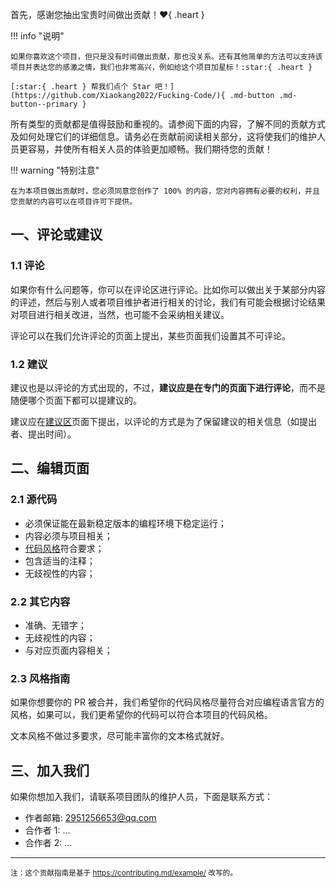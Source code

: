 首先，感谢您抽出宝贵时间做出贡献！:heart:{ .heart }

!!! info "说明"

    如果你喜欢这个项目，但只是没有时间做出贡献，那也没关系。还有其他简单的方法可以支持该项目并表达您的感激之情，我们也非常高兴，例如给这个项目加星标！:star:{ .heart }

    [:star:{ .heart } 帮我们点个 Star 吧！](https://github.com/Xiaokang2022/Fucking-Code/){ .md-button .md-button--primary }

所有类型的贡献都是值得鼓励和重视的。请参阅下面的内容，了解不同的贡献方式及如何处理它们的详细信息。请务必在贡献前阅读相关部分，这将使我们的维护人员更容易，并使所有相关人员的体验更加顺畅。我们期待您的贡献！

!!! warning "特别注意"

    在为本项目做出贡献时，您必须同意您创作了 100% 的内容，您对内容拥有必要的权利，并且您贡献的内容可以在项目许可下提供。

## 一、评论或建议

### 1.1 评论

如果你有什么问题等，你可以在评论区进行评论。比如你可以做出关于某部分内容的评述，然后与别人或者项目维护者进行相关的讨论，我们有可能会根据讨论结果对项目进行相关改进，当然，也可能不会采纳相关建议。

评论可以在我们允许评论的页面上提出，某些页面我们设置其不可评论。

### 1.2 建议

建议也是以评论的方式出现的，不过，**建议应是在专门的页面下进行评论**，而不是随便哪个页面下都可以提建议的。

建议应在[建议区](Suggest.md)页面下提出，以评论的方式是为了保留建议的相关信息（如提出者、提出时间）。

## 二、编辑页面

### 2.1 源代码

-   必须保证能在最新稳定版本的编程环境下稳定运行；
-   内容必须与项目相关；
-   [代码风格](#风格指南)符合要求；
-   包含适当的注释；
-   无歧视性的内容；

### 2.2 其它内容

-   准确、无错字；
-   无歧视性的内容；
-   与对应页面内容相关；

### 2.3 风格指南

如果你想要你的 PR 被合并，我们希望你的代码风格尽量符合对应编程语言官方的风格，如果可以，我们更希望你的代码可以符合本项目的代码风格。

文本风格不做过多要求，尽可能丰富你的文本格式就好。

## 三、加入我们

如果你想加入我们，请联系项目团队的维护人员，下面是联系方式：

-   作者邮箱: 2951256653@qq.com
-   合作者 1: ...
-   合作者 2: ...

---

<small>注：这个贡献指南是基于 https://contributing.md/example/ 改写的。</small>

